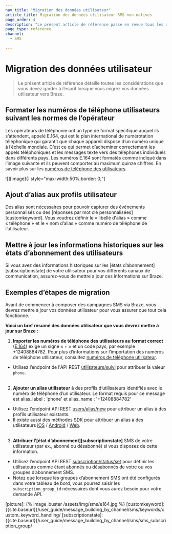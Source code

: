 ```yaml
---
nav_title: "Migration des données utilisateur"
article_title: Migration des données utilisateur SMS non natives
page_order: 4
description: "Le présent article de référence passe en revue tous les aspects qu’un utilisateur SMS non natif doit garder à l’esprit lors de la migration des données utilisateur vers Braze."
page_type: reference
channel:
  - SMS
  
---
```


# Migration des données utilisateur

> Le présent article de référence détaille toutes les considérations que vous devez garder à l’esprit lorsque vous migrez vos données utilisateur vers Braze. 

## Formater les numéros de téléphone utilisateurs suivant les normes de l’opérateur

Les opérateurs de téléphonie ont un type de format spécifique auquel ils s’attendent, appelé E.164, qui est le plan international de numérotation téléphonique qui garantit que chaque appareil dispose d’un numéro unique à l’échelle mondiale. C’est ce qui permet d’acheminer correctement les appels téléphoniques et les messages texte vers des téléphones individuels dans différents pays. Les numéros E.164 sont formatés comme indiqué dans l’image suivante et ils peuvent comporter au maximum quinze chiffres. En savoir plus sur les [numéros de téléphone des utilisateurs][userphone].

![][image]{: style="max-width:50%;border: 0;"}

## Ajout d’alias aux profils utilisateur

Des alias sont nécessaires pour pouvoir capturer des événements personnalisés ou des [réponses par mot clé personnalisées][customkeyword]. Vous voudrez définir le « libellé d'alias » comme « téléphone » et le « nom d’alias » comme numéro de téléphone de l’utilisateur.

## Mettre à jour les informations historiques sur les états d’abonnement des utilisateurs

Si vous avez des informations historiques sur les [états d’abonnement][subscriptionstate] de votre utilisateur pour vos différents canaux de communication, assurez-vous de mettre à jour ces informations sur Braze. 

## Exemples d’étapes de migration

Avant de commencer à composer des campagnes SMS via Braze, vous devrez mettre à jour vos données utilisateur pour vous assurer que tout cela fonctionne. 

**Voici un bref résumé des données utilisateur que vous devrez mettre à jour sur Braze :**

1. **Importer les numéros de téléphone des utilisateurs au format correct** ([E.164][0]) exige un signe « + » et un code pays, par exemple +12408884782. Pour plus d’informations sur l’importation des numéros de téléphone utilisateur, consultez [numéros de téléphone utilisateur][userphone].
  - Utilisez l’endpoint de l'API REST [utilisateurs/suivi][1] pour attribuer la valeur `phone`.<br><br>

2. **Ajouter un alias utilisateur** à des profils d’utilisateurs identifiés avec le numéro de téléphone d’un utilisateur. Le format requis pour ce message est alias_label : 'phone' et alias_name : '+12408884782'
  - Utilisez l’endpoint API REST [users/alias/new][2] pour attribuer un alias à des profils utilisateur existants.
  - Il existe aussi des méthodes SDK pour attribuer un alias à des  utilisateurs [iOS][3] / [Android][4] / [Web][5].<br><br>

3. **Attribuer l’[état d’abonnement][subscriptionstate]** SMS de votre utilisateur (par ex., abonné ou désabonné) si vous disposez de cette information.
  - Utilisez l’endpoint API REST [subscription/status/set][6] pour définir les utilisateurs comme étant abonnés ou désabonnés de votre ou vos groupes d’abonnement SMS.
  - Notez que lorsque les groupes d’abonnement SMS ont été configurés dans votre tableau de bord, vous pourrez saisir les `subscription_group_id` nécessaires dont vous aurez besoin pour votre demande API.


[0]: https://en.wikipedia.org/wiki/E.164
[userphone]: {{site.baseurl}}/user_guide/message_building_by_channel/sms/phone_numbers/user_phone_numbers/
[1]: {{site.baseurl}}/api/endpoints/user_data/post_user_track/
[2]: {{site.baseurl}}/api/endpoints/user_data/post_user_alias/
[3]: {{site.baseurl}}/developer_guide/platform_integration_guides/ios/analytics/setting_user_ids/#aliasing-users
[4]: {{site.baseurl}}/developer_guide/platform_integration_guides/android/analytics/setting_user_ids/#aliasing-users
[5]: {{site.baseurl}}/developer_guide/platform_integration_guides/web/analytics/setting_user_ids/#aliasing-users
[6]: {{site.baseurl}}/api/endpoints/subscription_groups/post_update_user_subscription_group_status/
[picture]: {% image_buster /assets/img/sms/e164.jpg %}
[customkeyword]: {{site.baseurl}}/user_guide/message_building_by_channel/sms/keywords/custom_keyword_handling/
[subscriptionstate]: {{site.baseurl}}/user_guide/message_building_by_channel/sms/sms_subscription_group/
